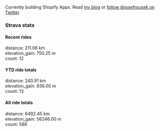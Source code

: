Currently building Shopify Apps. Read [my blog](https://blog.rousek.name/) or [follow @josefrousek on Twitter](https://twitter.com/josefrousek).

### Strava stats

<!-- strava_stats starts -->
#### Recent rides

distance: 211.06 km  
elevation_gain: 750.25 m  
count: 12


#### YTD ride totals

distance: 240.91 km  
elevation_gain: 836.00 m  
count: 13


#### All ride totals

distance: 6492.45 km  
elevation_gain: 56246.00 m  
count: 586


<!-- strava_stats ends -->